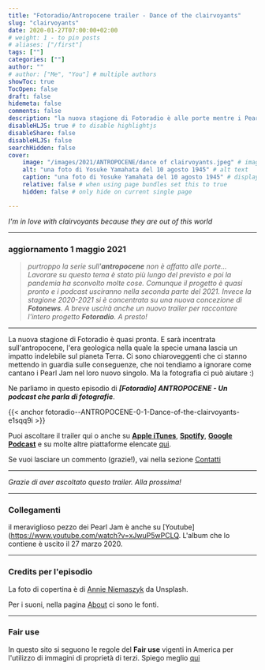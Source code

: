 ```yaml
---
title: "Fotoradio/Antropocene trailer - Dance of the clairvoyants"
slug: "clairvoyants"
date: 2020-01-27T07:00:00+02:00
# weight: 1 - to pin posts
# aliases: ["/first"]
tags: [""]
categories: [""]
author: ""
# author: ["Me", "You"] # multiple authors
showToc: true
TocOpen: false
draft: false
hidemeta: false
comments: false
description: "la nuova stagione di Fotoradio è alle porte mentre i Pearl Jam cantano di clairvoyants"
disableHLJS: true # to disable highlightjs
disableShare: false
disableHLJS: false
searchHidden: false
cover:
    image: "/images/2021/ANTROPOCENE/dance of clairvoyants.jpeg" # image path/url
    alt: "una foto di Yosuke Yamahata del 10 agosto 1945" # alt text
    caption: "una foto di Yosuke Yamahata del 10 agosto 1945" # display caption under cover
    relative: false # when using page bundles set this to true
    hidden: false # only hide on current single page

---
```


_I'm in love with clairvoyants because they are out of this world_
<!--more-->

---

### aggiornamento 1 maggio 2021

> _purtroppo la serie sull'**antropocene** non è affatto alle porte... Lavorare su questo tema è stato più lungo del previsto e poi la pandemia ha sconvolto molte cose.
Comunque il progetto è quasi pronto e i podcast usciranno nella seconda parte del 2021.
Invece la stagione 2020-2021 si è concentrata su una nuova concezione di **Fotonews**. A breve uscirà anche un nuovo trailer per raccontare l'intero progetto **Fotoradio**.
A presto!_

---


La nuova stagione di Fotoradio è quasi pronta. E sarà incentrata sull'antropocene, l'era geologica nella quale la specie umana lascia un impatto indelebile sul pianeta Terra.
Ci sono chiaroveggenti che ci stanno mettendo in guardia sulle conseguenze, che noi tendiamo a ignorare come cantano i Pearl Jam nel loro nuovo singolo.
Ma la fotografia ci può aiutare :)

Ne parliamo in questo episodio di **_[Fotoradio] ANTROPOCENE - Un podcast che parla di fotografie_**.

{{< anchor fotoradio--ANTROPOCENE-0-1-Dance-of-the-clairvoyants-e1sqq9i >}}

Puoi ascoltare il trailer qui o anche su [**Apple iTunes**](https://links.fotoradio.info/apple), [**Spotify**](https://links.fotoradio.info/spotify), [**Google Podcast**](https://links.fotoradio.info/google) e su molte altre piattaforme elencate [qui](/static_page/listen/).

Se vuoi lasciare un commento (grazie!), vai nella sezione [Contatti](/contact/)
</br>

- - -

_Grazie di aver ascoltato questo trailer. Alla prossima!_

- - -

### Collegamenti

il meraviglioso pezzo dei Pearl Jam è anche su [Youtube](https://www.youtube.com/watch?v=xJwuP5wPCLQ. L'album che lo contiene è uscito il 27 marzo 2020.

- - -

### Credits per l'episodio

La foto di copertina è di [Annie Niemaszyk](https://unsplash.com/@annieniemaszyk) da Unsplash.

Per i suoni, nella pagina [About](/about/) ci sono le fonti.

- - -

### Fair use

In questo sito si seguono le regole del **Fair use** vigenti in America per l'utilizzo di immagini di proprietà di terzi. Spiego meglio [qui](/static_page/fair_use/)
